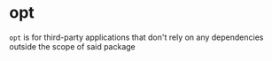 # opt

``opt`` is for third-party applications that don't rely on any dependencies outside the scope of said package
